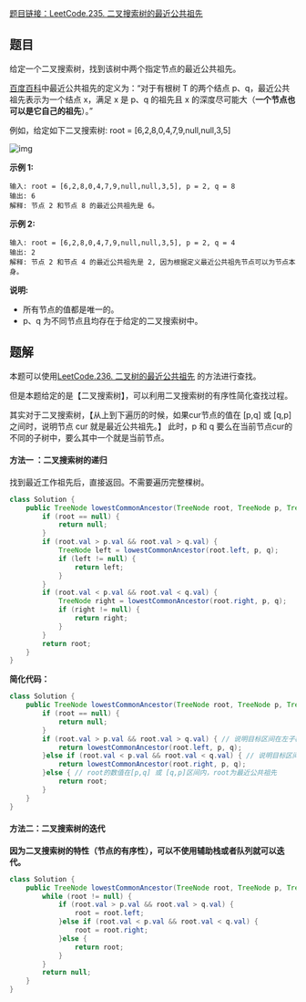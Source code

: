 [题目链接：LeetCode.235. 二叉搜索树的最近公共祖先](https://leetcode-cn.com/problems/lowest-common-ancestor-of-a-binary-search-tree/)

## 题目

给定一个二叉搜索树，找到该树中两个指定节点的最近公共祖先。

[百度百科](https://baike.baidu.com/item/最近公共祖先/8918834?fr=aladdin)中最近公共祖先的定义为：“对于有根树 T 的两个结点 p、q，最近公共祖先表示为一个结点 x，满足 x 是 p、q 的祖先且 x 的深度尽可能大（**一个节点也可以是它自己的祖先**）。”

例如，给定如下二叉搜索树: root = [6,2,8,0,4,7,9,null,null,3,5]

![img](https://assets.leetcode-cn.com/aliyun-lc-upload/uploads/2018/12/14/binarysearchtree_improved.png) 

**示例 1:**

```
输入: root = [6,2,8,0,4,7,9,null,null,3,5], p = 2, q = 8
输出: 6 
解释: 节点 2 和节点 8 的最近公共祖先是 6。
```

**示例 2:**

```
输入: root = [6,2,8,0,4,7,9,null,null,3,5], p = 2, q = 4
输出: 2
解释: 节点 2 和节点 4 的最近公共祖先是 2, 因为根据定义最近公共祖先节点可以为节点本身。
```

**说明:**

- 所有节点的值都是唯一的。
- p、q 为不同节点且均存在于给定的二叉搜索树中。

## 题解

本题可以使用[LeetCode.236. 二叉树的最近公共祖先](https://leetcode-cn.com/problems/lowest-common-ancestor-of-a-binary-tree/) 的方法进行查找。

但是本题给定的是【二叉搜索树】，可以利用二叉搜索树的有序性简化查找过程。

其实对于二叉搜索树，【从上到下遍历的时候，如果cur节点的值在 [p,q] 或 [q,p]之间时，说明节点 cur 就是最近公共祖先。】 此时，p 和 q 要么在当前节点cur的不同的子树中，要么其中一个就是当前节点。

#### 方法一 ：二叉搜索树的递归

找到最近工作祖先后，直接返回。不需要遍历完整棵树。

```java
class Solution {
    public TreeNode lowestCommonAncestor(TreeNode root, TreeNode p, TreeNode q) {
        if (root == null) {
            return null;
        }
        if (root.val > p.val && root.val > q.val) {
            TreeNode left = lowestCommonAncestor(root.left, p, q);
            if (left != null) {
                return left;
            }
        }
        if (root.val < p.val && root.val < q.val) {
            TreeNode right = lowestCommonAncestor(root.right, p, q);
            if (right != null) {
                return right;
            }
        }
        return root;
    }
}
```

**简化代码：**

```java
class Solution {
    public TreeNode lowestCommonAncestor(TreeNode root, TreeNode p, TreeNode q) {
        if (root == null) {
            return null;
        }
        if (root.val > p.val && root.val > q.val) { // 说明目标区间在左子树上
            return lowestCommonAncestor(root.left, p, q);
        }else if (root.val < p.val && root.val < q.val) { // 说明目标区间在右子树上
            return lowestCommonAncestor(root.right, p, q);
        }else { // root的数值在[p,q] 或 [q,p]区间内，root为最近公共祖先
            return root;
        }
    }
}
```

#### 方法二：二叉搜索树的迭代

**因为二叉搜索树的特性（节点的有序性），可以不使用辅助栈或者队列就可以迭代。**

```java
class Solution {
    public TreeNode lowestCommonAncestor(TreeNode root, TreeNode p, TreeNode q) {
        while (root != null) {
            if (root.val > p.val && root.val > q.val) {
                root = root.left;
            }else if (root.val < p.val && root.val < q.val) {
                root = root.right;
            }else {
                return root;
            }
        }
        return null;
    }
}
```

